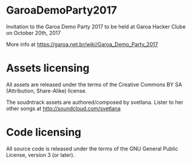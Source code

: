 # GaroaDemoParty2017
Invitation to the Garoa Demo Party 2017 to be held at Garoa Hacker Clube on October 20th, 2017

More info at https://garoa.net.br/wiki/Garoa_Demo_Party_2017

# Assets licensing

All assets are released under the terms of the Creative Commons BY SA (Attribution, Share-Alike) license.

The soudntrack assets are authored/composed by svetlana. Lister to her other songs at http://soundcloud.com/svetlana

# Code licensing

All source code is released under the terms of the GNU General Public License, version 3 (or later).


